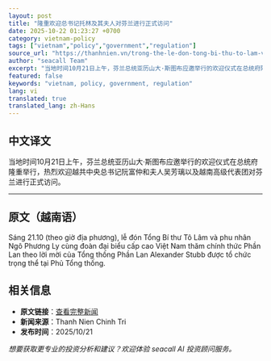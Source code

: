 ```yaml
---
layout: post
title: "隆重欢迎总书记托林及其夫人对芬兰进行正式访问"
date: 2025-10-22 01:23:27 +0700
category: vietnam-policy
tags: ["vietnam","policy","government","regulation"]
source_url: "https://thanhnien.vn/trong-the-le-don-tong-bi-thu-to-lam-va-phu-nhan-tham-chinh-thuc-phan-lan-185251021162445527.htm"
author: "seacall Team"
excerpt: "当地时间10月21日上午，芬兰总统亚历山大·斯图布应邀举行的欢迎仪式在总统府隆重举行，热烈欢迎越共中央总书记阮富仲和夫人吴芳璃以及越南高级代表团对芬兰进行正式访问。..."
featured: false
keywords: "vietnam, policy, government, regulation"
lang: vi
translated: true
translated_lang: zh-Hans
---
```


## 中文译文

当地时间10月21日上午，芬兰总统亚历山大·斯图布应邀举行的欢迎仪式在总统府隆重举行，热烈欢迎越共中央总书记阮富仲和夫人吴芳璃以及越南高级代表团对芬兰进行正式访问。

---

## 原文（越南语）

S&aacute;ng 21.10 (theo giờ địa phương), lễ đ&oacute;n Tổng B&iacute; thư T&ocirc; L&acirc;m v&agrave; phu nh&acirc;n Ng&ocirc; Phương Ly c&ugrave;ng đo&agrave;n đại biểu cấp cao Việt Nam thăm ch&iacute;nh thức Phần Lan theo lời mời của Tổng thống Phần Lan Alexander Stubb được tổ chức trọng thể tại Phủ Tổng thống.

## 相关信息

- **原文链接**：[查看完整新闻](https://thanhnien.vn/trong-the-le-don-tong-bi-thu-to-lam-va-phu-nhan-tham-chinh-thuc-phan-lan-185251021162445527.htm)
- **新闻来源**：Thanh Nien Chinh Tri
- **发布时间**：2025/10/21

*想要获取更专业的投资分析和建议？欢迎体验 seacall AI 投资顾问服务。*
